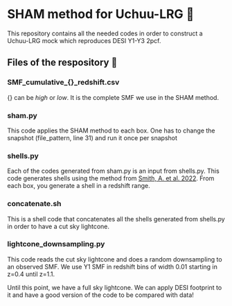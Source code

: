 # SHAM method for Uchuu-LRG 🌌
This repository contains all the needed codes in order to construct a Uchuu-LRG mock which reproduces DESI Y1-Y3 2pcf. 

## Files of the respository 📁
### **SMF_cumulative_{}_redshift.csv** 
{} can be *high* or *low*. It is the complete SMF we use in the SHAM method.

### **sham.py** 
This code applies the SHAM method to each box. One has to change the snapshot (file_pattern, line 31) and run it once per snapshot

### **shells.py** 
Each of the codes generated from sham.py is an input from shells.py. This code generates shells using the method from [Smith, A. et al. 2022](https://academic.oup.com/mnras/article/516/3/4529/6694100).  From each box, you generate a shell in a redshift range. 

### **concatenate.sh** 
This is a shell code that concatenates all the shells generated from shells.py in order to have a cut sky lightcone. 

### **lightcone_downsampling.py** 
This code reads the cut sky lightcone and does a random downsampling to an observed SMF. We use Y1 SMF in redshift bins of width 0.01 starting in z=0.4 until z=1.1.

Until this point, we have a full sky lightcone. We can apply DESI footprint to it and have a good version of the code to be compared with data!

